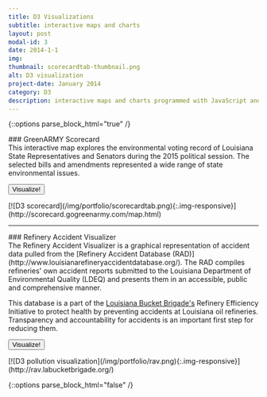 ```yaml
---
title: D3 Visualizations
subtitle: interactive maps and charts
layout: post
modal-id: 3
date: 2014-1-1
img:
thumbnail: scorecardtab-thumbnail.png
alt: D3 visualization
project-date: January 2014
category: D3
description: interactive maps and charts programmed with JavaScript and D3
---
```


{::options parse_block_html="true" /}

<div class="row">
### GreenARMY Scorecard

<div class="col-lg-6">
This interactive map explores the environmental voting record of Louisiana State Representatives and Senators during the 2015 political session. The selected bills and amendments represented a wide range of state environmental issues.

<a href="http://scorecard.gogreenarmy.com/map.html" class="btn btn-primary"><button class="btn-primary">Visualize!</button></a>
</div>

<div class="col-lg-6">
[![D3 scorecard](/img/portfolio/scorecardtab.png){:.img-responsive}](http://scorecard.gogreenarmy.com/map.html)
</div>
</div>
<hr>

<div class="row">
### Refinery Accident Visualizer
<div class="col-lg-6">
The Refinery Accident Visualizer is a graphical representation of accident data pulled from the [Refinery Accident Database (RAD)](http://www.louisianarefineryaccidentdatabase.org/). The RAD compiles refineries' own accident reports submitted to the Louisiana Department of Environmental Quality (LDEQ) and presents them in an accessible, public and comprehensive manner.

This database is a part of the [Louisiana Bucket Brigade's](http://labucketbrigade.org/) Refinery Efficiency Initiative to protect health by preventing accidents at Louisiana oil refineries. Transparency and accountability for accidents is an important first step for reducing them.

<a href="http://rav.labucketbrigade.org/" class="btn btn-primary"><button class="btn-primary">Visualize!</button></a>
</div>

<div class="col-lg-6">
[![D3 pollution visualization](/img/portfolio/rav.png){:.img-responsive}](http://rav.labucketbrigade.org/)
</div>
</div>

{::options parse_block_html="false" /}
